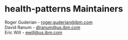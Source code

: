 # health-patterns Maintainers

Roger Guderian - roger.guderian@ibm.com<br>
David Ranum - dlranum@us.ibm.com<br>
Eric Will - ewill@us.ibm.com<br>
